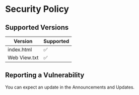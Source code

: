 # Security Policy

## Supported Versions

| Version | Supported               |
| ------- | ----------------------- |
| index.html   | :white_check_mark: |
| Web View.txt | :white_check_mark: |

## Reporting a Vulnerability

You can expect an update in the Announcements and Updates.
